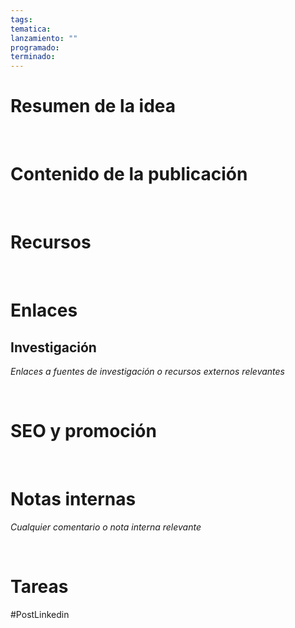 ```yaml
---
tags: 
tematica: 
lanzamiento: ""
programado: 
terminado:
---
```


# Resumen de la idea



<br>

# Contenido de la publicación





<br>

# Recursos




<br>

# Enlaces




## Investigación

*Enlaces a fuentes de investigación o recursos externos relevantes*





<br>

# SEO y promoción





<br>

# Notas internas

*Cualquier comentario o nota interna relevante*




<br>

# Tareas





#PostLinkedin
